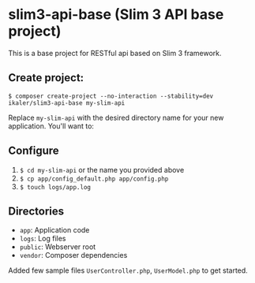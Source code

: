 # slim3-api-base (Slim 3 API base project)

This is a base project for RESTful api based on Slim 3 framework.

## Create project:

    $ composer create-project --no-interaction --stability=dev ikaler/slim3-api-base my-slim-api

Replace `my-slim-api` with the desired directory name for your new application. You'll want to:

## Configure

1. `$ cd my-slim-api` or the name you provided above
2. `$ cp app/config_default.php app/config.php`
3. `$ touch logs/app.log`

## Directories

* `app`: Application code
* `logs`: Log files
* `public`: Webserver root
* `vendor`: Composer dependencies

Added few sample files `UserController.php`, `UserModel.php` to get started.